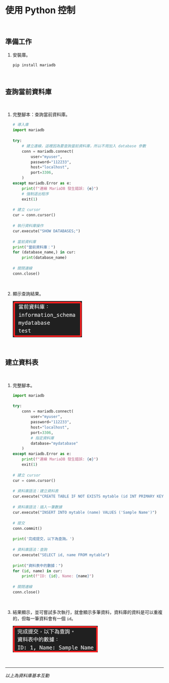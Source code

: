 # 使用 Python 控制

<br>

## 準備工作

1. 安裝庫。

    ```bash
    pip install mariadb
    ```

<br>

## 查詢當前資料庫

<br>

1. 完整腳本：查詢當前資料庫。

    ```python
    # 導入庫
    import mariadb

    try:
        # 建立連線，這裡因為要查詢當前資料庫，所以不用加入 database 參數
        conn = mariadb.connect(
            user="myuser",
            password="112233",
            host="localhost",
            port=3306,
        )
    except mariadb.Error as e:
        print(f"連線 MariaDB 發生錯誤: {e}")
        # 強制退出程序
        exit(1)

    # 建立 cursor
    cur = conn.cursor()

    # 執行資料庫操作
    cur.execute("SHOW DATABASES;")

    # 當前資料庫
    print("當前資料庫：")
    for (database_name,) in cur:
        print(database_name)

    # 關閉連線
    conn.close()
    ```

<br>

2. 顯示查詢結果。

    ![](images/img_14.png)

<br>

## 建立資料表

<br>

1. 完整腳本。

    ```python
    import mariadb

    try:
        conn = mariadb.connect(
            user="myuser",
            password="112233",
            host="localhost",
            port=3306,
            # 指定資料庫
            database="mydatabase"
        )
    except mariadb.Error as e:
        print(f"連線 MariaDB 發生錯誤: {e}")
        exit(1)

    # 建立 cursor
    cur = conn.cursor()

    # 資料庫語法：建立資料表
    cur.execute("CREATE TABLE IF NOT EXISTS mytable (id INT PRIMARY KEY AUTO_INCREMENT, name VARCHAR(255))")

    # 資料庫語法：插入一筆數據
    cur.execute("INSERT INTO mytable (name) VALUES ('Sample Name')")

    # 提交
    conn.commit()

    print('完成提交，以下為查詢。')

    # 資料庫語法：查詢
    cur.execute("SELECT id, name FROM mytable")

    print("資料表中的數據：")
    for (id, name) in cur:
        print(f"ID: {id}, Name: {name}")

    # 關閉連線
    conn.close()
    ```

<br>

3. 結果顯示，並可嘗試多次執行，就會顯示多筆資料，資料庫的資料是可以重複的，但每一筆資料會有一個 `id`。

    ![](images/img_15.png)

<br>

---

_以上為資料庫基本互動_